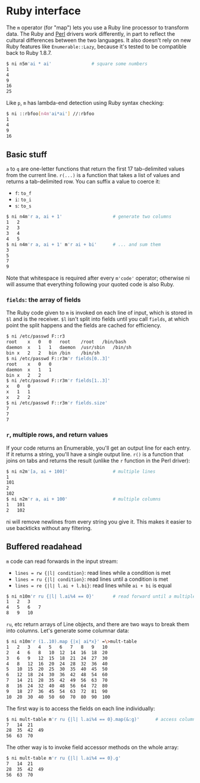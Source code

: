 # Ruby interface
The `m` operator (for "map") lets you use a Ruby line processor to transform
data. The Ruby and [Perl](perl.md) drivers work differently, in part to reflect
the cultural differences between the two languages. It also doesn't rely on new
Ruby features like `Enumerable::Lazy`, because it's tested to be compatible
back to Ruby 1.8.7.

```bash
$ ni n5m'ai * ai'               # square some numbers
1
4
9
16
25
```

Like `p`, `m` has lambda-end detection using Ruby syntax checking:

```bash
$ ni ::rbfoo[n4m'ai*ai'] //:rbfoo
1
4
9
16
```

## Basic stuff
`a` to `q` are one-letter functions that return the first 17 tab-delimited
values from the current line. `r(...)` is a function that takes a list of
values and returns a tab-delimited row. You can suffix a value to coerce it:

- `f`: `to_f`
- `i`: `to_i`
- `s`: `to_s`

```bash
$ ni n4m'r a, ai + 1'                   # generate two columns
1	2
2	3
3	4
4	5
$ ni n4m'r a, ai + 1' m'r ai + bi'      # ... and sum them
3
5
7
9
```

Note that whitespace is required after every `m'code'` operator; otherwise ni
will assume that everything following your quoted code is also Ruby.

### `fields`: the array of fields
The Ruby code given to `m` is invoked on each line of input, which is stored in
`$l` and is the receiver. `$l` isn't split into fields until you call `fields`,
at which point the split happens and the fields are cached for efficiency.

```bash
$ ni /etc/passwd F::r3
root	x	0	0	root	/root	/bin/bash
daemon	x	1	1	daemon	/usr/sbin	/bin/sh
bin	x	2	2	bin	/bin	/bin/sh
$ ni /etc/passwd F::r3m'r fields[0..3]'
root	x	0	0
daemon	x	1	1
bin	x	2	2
$ ni /etc/passwd F::r3m'r fields[1..3]'
x	0	0
x	1	1
x	2	2
$ ni /etc/passwd F::r3m'r fields.size'
7
7
7
```

### `r`, multiple rows, and return values
If your code returns an Enumerable, you'll get an output line for each entry.
If it returns a string, you'll have a single output line. `r()` is a function
that joins on tabs and returns the result (unlike the `r` function in the Perl
driver):

```bash
$ ni n2m'[a, ai + 100]'                 # multiple lines
1
101
2
102
$ ni n2m'r a, ai + 100'                 # multiple columns
1	101
2	102
```

ni will remove newlines from every string you give it. This makes it easier to
use backticks without any filtering.

## Buffered readahead
`m` code can read forwards in the input stream:

- `lines = rw {|l| condition}`: read lines while a condition is met
- `lines = ru {|l| condition}`: read lines until a condition is met
- `lines = re {|l| l.ai + l.bi}`: read lines while `ai + bi` is equal

```bash
$ ni n10m'r ru {|l| l.ai%4 == 0}'       # read forward until a multiple of 4
1	2	3
4	5	6	7
8	9	10
```

`ru`, etc return arrays of Line objects, and there are two ways to break them
into columns. Let's generate some columnar data:

```bash
$ ni n10m'r (1..10).map {|x| ai*x}' =\>mult-table
1	2	3	4	5	6	7	8	9	10
2	4	6	8	10	12	14	16	18	20
3	6	9	12	15	18	21	24	27	30
4	8	12	16	20	24	28	32	36	40
5	10	15	20	25	30	35	40	45	50
6	12	18	24	30	36	42	48	54	60
7	14	21	28	35	42	49	56	63	70
8	16	24	32	40	48	56	64	72	80
9	18	27	36	45	54	63	72	81	90
10	20	30	40	50	60	70	80	90	100
```

The first way is to access the fields on each line individually:

```bash
$ ni mult-table m'r ru {|l| l.ai%4 == 0}.map(&:g)'      # access column G
7	14	21
28	35	42	49
56	63	70
```

The other way is to invoke field accessor methods on the whole array:

```bash
$ ni mult-table m'r ru {|l| l.ai%4 == 0}.g'
7	14	21
28	35	42	49
56	63	70
```
